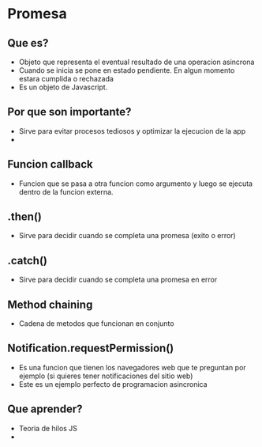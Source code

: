 # Promesa

## Que es?

- Objeto que representa el eventual resultado de una operacion asincrona
- Cuando se inicia se pone en estado pendiente. En algun momento estara cumplida o rechazada
- Es un objeto de Javascript.

## Por que son importante?

- Sirve para evitar procesos tediosos y optimizar la ejecucion de la app
- 

## Funcion callback 

- Funcion que se pasa a otra funcion como argumento y luego se ejecuta dentro de la funcion externa.


## .then()

- Sirve para decidir cuando se completa una promesa (exito o error)

## .catch()

- Sirve para decidir cuando se completa una promesa en error

## Method chaining

- Cadena de metodos que funcionan en conjunto

## Notification.requestPermission()

- Es una funcion que tienen los navegadores web que te preguntan por ejemplo (si quieres tener notificaciones del sitio web)
- Este es un ejemplo perfecto de programacion asincronica

## Que aprender? 

- Teoria de hilos JS
- 